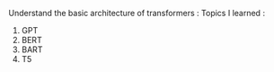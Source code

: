 Understand the basic architecture of transformers :
Topics I learned : 
1. GPT
2. BERT
3. BART
4. T5
